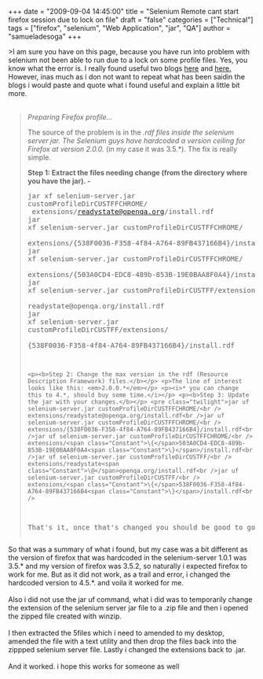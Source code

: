+++
date = "2009-09-04 14:45:00"
title = "Selenium Remote cant start firefox session due to lock on file"
draft = "false"
categories = ["Technical"]
tags = ["firefox", "selenium", "Web Application", "jar", "QA"]
author = "samueladesoga"
+++

&gt;I am sure you have on this page, because you have run into problem with selenium not been able to run due to a lock on some profile files. Yes, you know what the error is. I really found useful two blogs <a href="http://www.lostechies.com/blogs/joshua_lockwood/archive/2008/11/13/selenium-with-firefox-3.aspx">here</a> and <a href="http://notetodogself.blogspot.com/2008/10/use-selenium-rc-in-firefox-3.html">here.</a> However, inas much as i don not want to repeat what has been saidin the blogs i would paste and quote what i found useful and explain a little bit more.<br /><br /><p><i></i></p><blockquote><p><i>Preparing Firefox profile...</i></p> <p>The source of the problem is in the *.rdf files inside the selenium server jar.  The Selenium guys have  hardcoded a version ceiling for Firefox at version 2.0.0.* (in my case it was 3.5.*). The fix is really simple.</p> <p><b>Step 1: Extract the files needing change (from the directory where you have the jar). - </b><br /></p> <pre class="twilight">jar xf selenium-server.jar customProfileDirCUSTFFCHROME/<br />      extensions/readystate@openqa.org/install.rdf<br />jar xf selenium-server.jar customProfileDirCUSTFFCHROME/<br />      extensions/{538F0036-F358-4f84-A764-89FB437166B4}/install.rdf<br />jar xf selenium-server.jar customProfileDirCUSTFFCHROME/<br />      extensions/<span class="Constant">\{</span>503A0CD4-EDC8-489b-853B-19E0BAA8F0A4<span class="Constant">\}</span>/install.rdf<br />jar xf selenium-server.jar customProfileDirCUSTFF/extensions/<br />      readystate<span class="Constant">\@</span>openqa.org/install.rdf<br />jar xf selenium-server.jar customProfileDirCUSTFF/extensions/<br /><span class="Constant">       \{</span>538F0036-F358-4f84-A764-89FB437166B4<span class="Constant">\}</span>/install.rdf<br />
```
<p><b>Step 2: Change the max version in the rdf (Resource Description Framework) files.</b></p> <p>The line of interest looks like this: <em>2.0.0.*</em></p> <p><i>* you can change this to 4.*, should buy some time.</i></p> <p><b>Step 3: Update the jar with your changes.</b></p> <pre class="twilight">jar uf selenium-server.jar customProfileDirCUSTFFCHROME/<br />      extensions/readystate@openqa.org/install.rdf<br />jar uf selenium-server.jar customProfileDirCUSTFFCHROME/<br />      extensions/{538F0036-F358-4f84-A764-89FB437166B4}/install.rdf<br />jar uf selenium-server.jar customProfileDirCUSTFFCHROME/<br />     extensions/<span class="Constant">\{</span>503A0CD4-EDC8-489b-853B-19E0BAA8F0A4<span class="Constant">\}</span>/install.rdf<br />jar uf selenium-server.jar customProfileDirCUSTFF/<br />     extensions/readystate<span class="Constant">\@</span>openqa.org/install.rdf<br />jar uf selenium-server.jar customProfileDirCUSTFF/<br />     extensions/<span class="Constant">\{</span>538F0036-F358-4f84-A764-89FB437166B4<span class="Constant">\}</span>/install.rdf<br />
```
<p>That's it, once that's changed you should be good to go for testing against Firefox 3!</p></blockquote><p></p>So that was a summary of what i found, but my case was a bit different as the version of firefox that was hardcoded  in the selenium-server 1.0.1 was 3.5.* and my version of firefox was 3.5.2, so naturally i expected firefox to work for me. But as it did not work,  as a trail and error, i changed the hardcoded version to 4.5.*. and voila it worked for me.<br /><br />Also i did not use the jar uf command, what i did was to temporarily change the extension of the selenium server jar file to a .zip file and then i opened the zipped file created with winzip.<br /><br />I then extracted the 5files which i need to amended to my desktop, amended the file with a text utility and then drop the files back into the zippped selenium server file. Lastly i changed the extensions back to .jar.<br /><br />And it worked. i hope this works for someone as well

